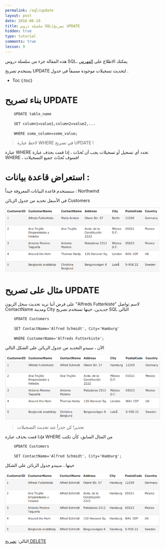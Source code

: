 ```yaml
---
permalink: /sql/update
layout: post
date: 2016-06-19
title: سلسلة دروس SQL|تصريح UPDATE
hidden: true
type: tutorial
comments: true
lesson: 9
---
```


هذه المقالة جزء من سلسلة دروس SQL، يمكنك الاطلاع على [الفهرس](intro)


يستخدم تصريح UPDATE لتحديث تسجيلات موجودة مسبقاً في جدول .


* Toc
{:toc}

# بناء تصريح UPDATE


		UPDATE table_name

		SET column1=value1,column2=value2,...

		WHERE some_column=some_value;


> لاحظ عبارة WHERE في تصريح UPDATE !

عبارة WHERE تحدد أي تسجيل أو تسجيلات يجب أن تُحدّث ، إذا قمت بحذف عبارة WHERE ، فسوف تُحدّث جميع التسجيلات! 


# استعراض قاعدة بيانات :



سنستخدم قاعدة البيانات المعروفة جيداً : Northwind


في الأسفل تحديد من جدول الزبائن Customers

![customers](/assets/customers.png)

# مثال على تصريح UPDATE


على فرض أننا نريد تحديث سجل الزبون "Alfreds Futterkiste" لاسم تواصل ContactName ومدينة City جديدين، حينها نستخدم تصريح SQL التالي


		UPDATE Customers

		SET ContactName='Alfred Schmidt', City='Hamburg'

		WHERE CustomerName='Alfreds Futterkiste';

الآن ، سيبدو التحديد من جدول الزبائن على الشكل التالي

![customers3](/assets/customers3.png)

> تحذير! كن حذراً عند تحديث التسجيلات

 فإذا قمت بحذف عبارة WHERE من المثال السابق، كأن تكتب


		UPDATE Customers

		SET ContactName='Alfred Schmidt', City='Hamburg';

حينها ،  سيبدو جدول الزبائن على الشكل

![customers4](/assets/customers4.png)

التالي: [تصريح DELETE](delete)
